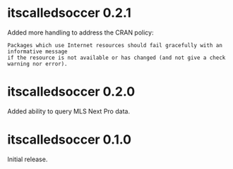 # itscalledsoccer 0.2.1

Added more handling to address the CRAN policy:
```
Packages which use Internet resources should fail gracefully with an informative message
if the resource is not available or has changed (and not give a check warning nor error).
```

# itscalledsoccer 0.2.0

Added ability to query MLS Next Pro data.

# itscalledsoccer 0.1.0

Initial release.
